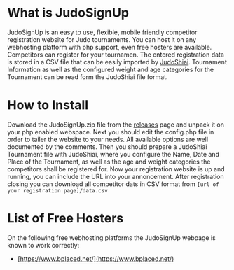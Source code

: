 # What is JudoSignUp
JudoSignUp is an easy to use, flexible, mobile friendly competitor registration website for Judo tournaments. You can host it on any webhosting platform with php support, even free hosters are available. Competitors can register for your tournamen. The entered registration data is stored in a CSV file that can be easily imported by [JudoShiai](http://www.judoshiai.fi/index-en.php). Tournament Information as well as the configured weight and age categories for the Tournament can be read form the JudoShiai file format.
# How to Install
Download the JudoSignUp.zip file from the [releases](https://github.com/Xilaew/JudoShiai-xPack/releases) page and unpack it on your php enabled webspace. Next you should edit the config.php file in order to tailer the website to your needs. All available options are well documented by the comments. Then you should prepare a JudoShiai Tournament file with JudoShiai, where you configure the Name, Date and Place of the Tournament, as well as the age and weight categories the competitors shall be registered for.
Now your registration website is up and running, you can include the URL into your annoncement. After registration closing you can download all competitor dats in CSV format from `[url of your registration page]/data.csv`
# List of Free Hosters
On the following free webhosting platforms the JudoSignUp webpage is known to work correctly:
* [https://www.bplaced.net/](https://www.bplaced.net/)
